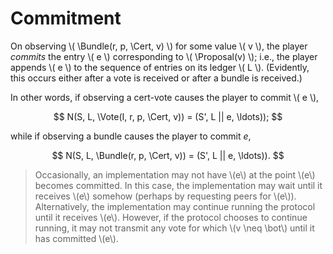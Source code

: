 $$
\newcommand \Cert {\mathit{cert}}
\newcommand \Vote {\mathrm{Vote}}
\newcommand \Bundle {\mathrm{Bundle}}
\newcommand \Proposal {\mathrm{Proposal}}
$$

# Commitment

On observing \\( \Bundle(r, p, \Cert, v) \\) for some value \\( v \\), the player
_commits_ the entry \\( e \\) corresponding to \\( \Proposal(v) \\); i.e., the
player appends \\( e \\) to the sequence of entries on its ledger \\( L \\).
(Evidently, this occurs either after a vote is received or after a
bundle is received.)

In other words, if observing a cert-vote causes the player to commit
\\( e \\),

$$
N(S, L, \Vote(I, r, p, \Cert, v)) = (S', L || e, \ldots));
$$

while if observing a bundle causes the player to commit $e$,

$$
N(S, L, \Bundle(r, p, \Cert, v)) = (S', L || e, \ldots)).
$$

> Occasionally, an implementation may not have \\(e\\) at the point \\(e\\) becomes
> committed. In this case, the implementation may wait until it receives \\(e\\)
> somehow (perhaps by requesting peers for \\(e\\)). Alternatively, the implementation
> may continue running the protocol until it receives \\(e\\). However, if the protocol
> chooses to continue running, it may not transmit any vote for which \\(v \neq \bot\\)
> until it has committed \\(e\\).